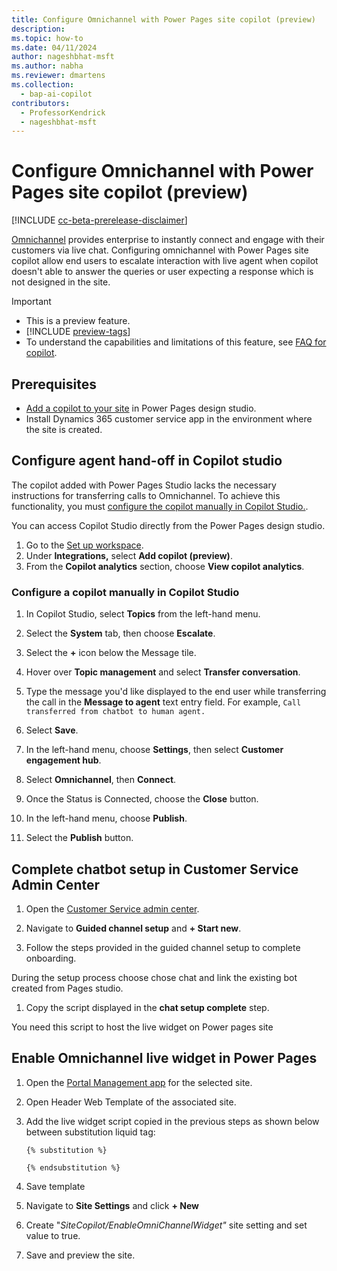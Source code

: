 ```yaml
---
title: Configure Omnichannel with Power Pages site copilot (preview)
description: 
ms.topic: how-to
ms.date: 04/11/2024
author: nageshbhat-msft
ms.author: nabha
ms.reviewer: dmartens
ms.collection: 
  - bap-ai-copilot
contributors:
  - ProfessorKendrick
  - nageshbhat-msft
---
```

# Configure Omnichannel with Power Pages site copilot (preview)

[!INCLUDE [cc-beta-prerelease-disclaimer](../includes/cc-beta-prerelease-disclaimer.md)]

[Omnichannel](/dynamics365/customer-service/implement/introduction-omnichannel) provides enterprise to instantly connect and engage with their customers via live chat. Configuring omnichannel with Power Pages site copilot allow end users to escalate interaction with live agent when copilot doesn't able to answer the queries or user expecting a response which is not designed in the site.

> [!IMPORTANT]
>
> - This is a preview feature.
> - [!INCLUDE [preview-tags](../includes/cc-preview-features-definition.md)]
> - To understand the capabilities and limitations of this feature, see [FAQ for copilot](../faqs-chatbot.md).

## Prerequisites

- [Add a copilot to your site](../getting-started/enable-chatbot.md#add-a-copilot) in Power Pages design studio.
- Install Dynamics 365 customer service app in the environment where the site is created.

## Configure agent hand-off in Copilot studio

The copilot added with Power Pages Studio lacks the necessary instructions for transferring calls to Omnichannel. To achieve this functionality, you must [configure the copilot manually in Copilot Studio.](#configure-a-copilot-manually-in-copilot-studio). 

You can access Copilot Studio directly from the Power Pages design studio.

1. Go to the [Set up workspace](setup-workspace.md).
1. Under **Integrations,** select **Add copilot (preview)**.
1. From the **Copilot analytics** section, choose **View copilot analytics**.

### Configure a copilot manually in Copilot Studio

1. In Copilot Studio, select **Topics** from the left-hand menu.
1. Select the **System** tab, then choose **Escalate**.
1. Select  the **+** icon below the Message tile.
1. Hover over **Topic management** and select **Transfer conversation**.
1. Type the message you'd like displayed to the end user while transferring the call in the **Message to agent** text entry field. For example, `Call transferred from chatbot to human agent.`

1. Select **Save**.
1. In the left-hand menu, choose **Settings**, then select **Customer engagement hub**.
1. Select **Omnichannel**, then **Connect**.
1. Once the Status is Connected, choose the **Close** button.
1. In the left-hand menu, choose **Publish**.
1. Select the **Publish** button.

## Complete chatbot setup in Customer Service Admin Center

1. Open the [Customer Service admin center](/dynamics365/customer-service/implement/cs-admin-center).

1. Navigate to **Guided channel setup** and **+ Start new**.

1. Follow the steps provided in the guided channel setup to complete onboarding.

During the setup process choose chose chat and link the existing bot created from Pages studio.

1. Copy the script displayed in the **chat setup complete** step.

You need this script to host the live widget on Power pages site

## Enable Omnichannel live widget in Power Pages

1. Open the [Portal Management app](portal-management-app.md) for the selected site.
1. Open Header Web Template of the associated site.
1. Add the live widget script copied in the previous steps as shown below between substitution liquid tag:

    ```
    {% substitution %}

    {% endsubstitution %}
    ```

1. Save template

1. Navigate to **Site Settings** and click **+ New**

1. Create "*SiteCopilot/EnableOmniChannelWidget"* site setting and set value to true.

1. Save and preview the site.